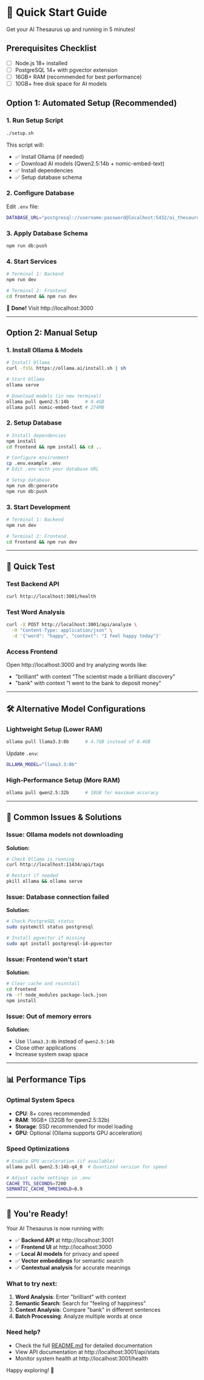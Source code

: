 # 🚀 Quick Start Guide

Get your AI Thesaurus up and running in 5 minutes!

## Prerequisites Checklist
- [ ] Node.js 18+ installed
- [ ] PostgreSQL 14+ with pgvector extension
- [ ] 16GB+ RAM (recommended for best performance)
- [ ] 10GB+ free disk space for AI models

## Option 1: Automated Setup (Recommended)

### 1. Run Setup Script
```bash
./setup.sh
```

This script will:
- ✅ Install Ollama (if needed)
- ✅ Download AI models (Qwen2.5:14b + nomic-embed-text)
- ✅ Install dependencies
- ✅ Setup database schema

### 2. Configure Database
Edit `.env` file:
```bash
DATABASE_URL="postgresql://username:password@localhost:5432/ai_thesaurus"
```

### 3. Apply Database Schema
```bash
npm run db:push
```

### 4. Start Services
```bash
# Terminal 1: Backend
npm run dev

# Terminal 2: Frontend  
cd frontend && npm run dev
```

🎉 **Done!** Visit http://localhost:3000

---

## Option 2: Manual Setup

### 1. Install Ollama & Models
```bash
# Install Ollama
curl -fsSL https://ollama.ai/install.sh | sh

# Start Ollama
ollama serve

# Download models (in new terminal)
ollama pull qwen2.5:14b      # 8.4GB
ollama pull nomic-embed-text # 274MB
```

### 2. Setup Database
```bash
# Install dependencies
npm install
cd frontend && npm install && cd ..

# Configure environment
cp .env.example .env
# Edit .env with your database URL

# Setup database
npm run db:generate
npm run db:push
```

### 3. Start Development
```bash
# Terminal 1: Backend
npm run dev

# Terminal 2: Frontend
cd frontend && npm run dev
```

---

## 🎯 Quick Test

### Test Backend API
```bash
curl http://localhost:3001/health
```

### Test Word Analysis
```bash
curl -X POST http://localhost:3001/api/analyze \
  -H "Content-Type: application/json" \
  -d '{"word": "happy", "context": "I feel happy today"}'
```

### Access Frontend
Open http://localhost:3000 and try analyzing words like:
- "brilliant" with context "The scientist made a brilliant discovery"
- "bank" with context "I went to the bank to deposit money"

---

## 🛠 Alternative Model Configurations

### Lightweight Setup (Lower RAM)
```bash
ollama pull llama3.3:8b      # 4.7GB instead of 8.4GB
```
Update `.env`:
```bash
OLLAMA_MODEL="llama3.3:8b"
```

### High-Performance Setup (More RAM)
```bash
ollama pull qwen2.5:32b      # 18GB for maximum accuracy
```

---

## 🚨 Common Issues & Solutions

### Issue: Ollama models not downloading
**Solution:**
```bash
# Check Ollama is running
curl http://localhost:11434/api/tags

# Restart if needed
pkill ollama && ollama serve
```

### Issue: Database connection failed
**Solution:**
```bash
# Check PostgreSQL status
sudo systemctl status postgresql

# Install pgvector if missing
sudo apt install postgresql-14-pgvector
```

### Issue: Frontend won't start
**Solution:**
```bash
# Clear cache and reinstall
cd frontend
rm -rf node_modules package-lock.json
npm install
```

### Issue: Out of memory errors
**Solution:**
- Use `llama3.3:8b` instead of `qwen2.5:14b`
- Close other applications
- Increase system swap space

---

## 📊 Performance Tips

### Optimal System Specs
- **CPU**: 8+ cores recommended
- **RAM**: 16GB+ (32GB for qwen2.5:32b)
- **Storage**: SSD recommended for model loading
- **GPU**: Optional (Ollama supports GPU acceleration)

### Speed Optimizations
```bash
# Enable GPU acceleration (if available)
ollama pull qwen2.5:14b-q4_0  # Quantized version for speed

# Adjust cache settings in .env
CACHE_TTL_SECONDS=7200
SEMANTIC_CACHE_THRESHOLD=0.9
```

---

## 🎉 You're Ready!

Your AI Thesaurus is now running with:
- ✅ **Backend API** at http://localhost:3001
- ✅ **Frontend UI** at http://localhost:3000  
- ✅ **Local AI models** for privacy and speed
- ✅ **Vector embeddings** for semantic search
- ✅ **Contextual analysis** for accurate meanings

### What to try next:
1. **Word Analysis**: Enter "brilliant" with context
2. **Semantic Search**: Search for "feeling of happiness"
3. **Context Analysis**: Compare "bank" in different sentences
4. **Batch Processing**: Analyze multiple words at once

### Need help?
- Check the full [README.md](README.md) for detailed documentation
- View API documentation at http://localhost:3001/api/stats
- Monitor system health at http://localhost:3001/health

Happy exploring! 🚀